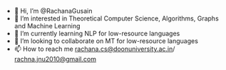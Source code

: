 - 👋 Hi, I’m @RachanaGusain
- 👀 I’m interested in Theoretical Computer Science, Algorithms, Graphs and Machine Learning
- 🌱 I’m currently learning NLP for low-resource languages
- 💞️ I’m looking to collaborate on MT for low-resource languages
- 📫 How to reach me rachana.cs@doonuniversity.ac.in/ rachna.jnu2010@gmail.com

<!---
RachanaGusain/RachanaGusain is a ✨ special ✨ repository because its `README.md` (this file) appears on your GitHub profile.
You can click the Preview link to take a look at your changes.
--->
